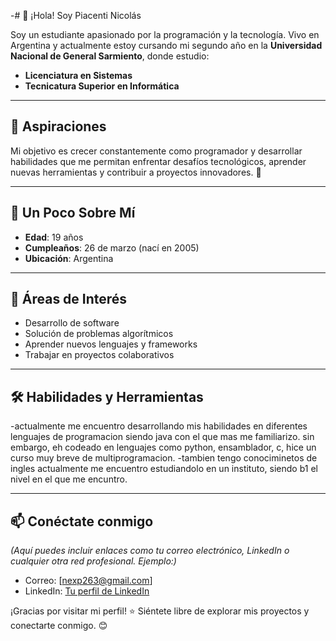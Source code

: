 -# 👋 ¡Hola! Soy Piacenti Nicolás  

Soy un estudiante apasionado por la programación y la tecnología. Vivo en Argentina y actualmente estoy cursando mi segundo año en la **Universidad Nacional de General Sarmiento**, donde estudio:  
- **Licenciatura en Sistemas**  
- **Tecnicatura Superior en Informática**  

---

## 🎯 Aspiraciones  
Mi objetivo es crecer constantemente como programador y desarrollar habilidades que me permitan enfrentar desafíos tecnológicos, aprender nuevas herramientas y contribuir a proyectos innovadores. 🚀  

---

## 👶 Un Poco Sobre Mí  
- **Edad**: 19 años  
- **Cumpleaños**: 26 de marzo (nací en 2005)  
- **Ubicación**: Argentina  

---

## 🌱 Áreas de Interés  
- Desarrollo de software  
- Solución de problemas algorítmicos  
- Aprender nuevos lenguajes y frameworks  
- Trabajar en proyectos colaborativos  

---

## 🛠️ Habilidades y Herramientas  
-actualmente me encuentro desarrollando mis habilidades en diferentes lenguajes de programacion siendo java con el que mas me familiarizo. sin embargo,
eh codeado en lenguajes como python, ensamblador, c, hice un curso muy breve de multiprogramacion.
-tambien tengo conociminetos de ingles actualmente me encuentro estudiandolo en un instituto, siendo b1 el nivel en el que me encuntro.

---

## 📫 Conéctate conmigo  
*(Aquí puedes incluir enlaces como tu correo electrónico, LinkedIn o cualquier otra red profesional. Ejemplo:)*
- Correo: [nexp263@gmail.com]
- LinkedIn: [Tu perfil de LinkedIn](https://www.linkedin.com/in/nicolas-piacenti-bb09b829a/)

¡Gracias por visitar mi perfil! ⭐ Siéntete libre de explorar mis proyectos y conectarte conmigo. 😊  
